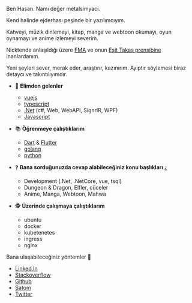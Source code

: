 Ben Hasan. Namı değer metalsimyaci.

Kend halinde ejderhası peşinde bir yazılımcıyım. 

Kahveyi, müzik dinlemeyi, kitap, manga ve webtoon okumayı, oyun oynamayı ve anime izlemeyi severim.

Nicktende anlaşıldığı üzere [FMA](https://tr.wikipedia.org/wiki/%C3%87elik_Simyac%C4%B1) ve onun [Eşit Takas prensibine](https://otakuturk.net/esit-takas-ilkesi_1266) inanlardanım.

Yeni şeyleri sever, merak eder, araştırır, kazınırım. Ayıptır söylemesi biraz detaycı ve takıntılıyımdır.

- 💪 **Elimden gelenler**
  - [vuejs](https://vuejs.org/)
  - [typescript](https://www.typescriptlang.org/)
  - [.Net](https://dotnet.microsoft.com/) (c#, Web, WebAPI, SignrlR, WPF)
  - [Javascript](https://www.javascript.com/)

- 📚 **Öğrenmeye çalıştıklarım**
  - [Dart](https://dart.dev/) & [Flutter](https://flutter.dev/)
  - [golang](https://golang.org/)
  - [python](https://www.python.org/)

- ❓ **Bana sorduğunuzda cevap alabileceğiniz konu başlıkları** ¿
  - Development (.Net, .NetCore, vue, tsql)
  - Dungeon & Dragon, Elfler, cüceler
  - Anime, Manga, Webtoon, Mahwa

- 🕵️‍ **Üzerinde çalışmaya çalıştıklarım**
  - ubuntu
  - docker
  - kubetenetes
  - ingress
  - nginx

Bana ulaşabileceğiniz yöntemler 📩
- [Linked.In](https://www.linkedin.com/in/hasanural/)
- [Stackoverflow](https://stackoverflow.com/users/12125063/hasan-ural)
- [Github](https://github.com/metalsimyaci)
- [Şatom](https://hasanural.com)
- [Twitter](https://twitter.com/metalsimyaci)
  
